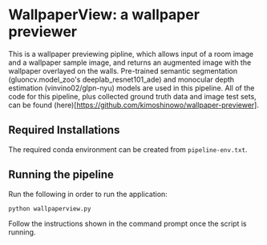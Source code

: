 # WallpaperView: a wallpaper previewer

This is a wallpaper previewing pipline, which allows input of a room image and a wallpaper sample image, and returns an augmented image with the wallpaper overlayed on the walls. Pre-trained semantic segmentation (gluoncv.model_zoo's deeplab_resnet101_ade) and monocular depth estimation (vinvino02/glpn-nyu) models are used in this pipeline. All of the code for this pipeline, plus collected ground truth data and image test sets, can be found (here)[https://github.com/kimoshinowo/wallpaper-previewer].

## Required Installations

The required conda environment can be created from `pipeline-env.txt`.

## Running the pipeline

Run the following in order to run the application:

`python wallpaperview.py`

Follow the instructions shown in the command prompt once the script is running.
